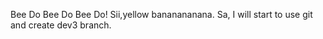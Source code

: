 Bee Do Bee Do Bee Do!
Sii,yellow bananananana.
Sa, I will start to use git and create dev3 branch.

